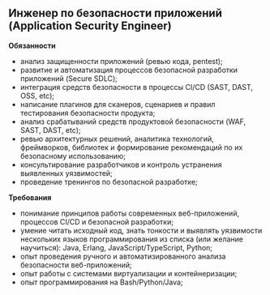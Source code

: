 ## Инженер по безопасности приложений (Application Security Engineer)

**Обязанности**

- анализ защищенности приложений (ревью кода, pentest);
- развитие и автоматизация процессов безопасной разработки приложений (Secure SDLC);
- интеграция средств безопасности в процессы CI/CD (SAST, DAST, OSS, etc);
- написание плагинов для сканеров, сценариев и правил тестирования безопасности продукта;
- анализ срабатываний средств продуктовой безопасности (WAF, SAST, DAST, etc);
- ревью архитектурных решений, аналитика технологий, фреймворков, библиотек и формирование рекомендаций по их безопасному использованию;
- консультирование разработчиков и контроль устранения выявленных уязвимостей;
- проведение тренингов по безопасной разработке;

**Требования**

- понимание принципов работы современных веб-приложений, процессов CI/CD и безопасной разработки;
- умение читать исходный код, знать тонкости и выявлять уязвимости нескольких языков программирования из списка (или желание научиться): Java, Erlang, JavaScript/TypeScript, Python;
- опыт проведения ручного и автоматизированного анализа безопасности веб-приложений;
- опыт работы с системами виртуализации и контейнеризации;
- опыт программирования на Bash/Python/Java;
